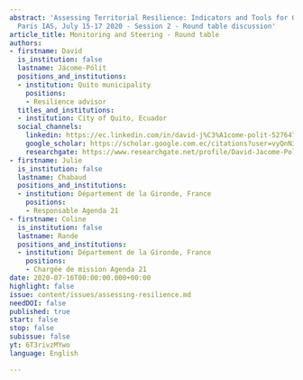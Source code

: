 ```yaml
---
abstract: 'Assessing Territorial Resilience: Indicators and Tools for Governance,
  Paris IAS, July 15-17 2020 - Session 2 - Round table discussion'
article_title: Monitoring and Steering - Round table
authors:
- firstname: David
  is_institution: false
  lastname: Jácome-Pólit
  positions_and_institutions:
  - institution: Quito municipality
    positions:
    - Resilience advisor
  titles_and_institutions:
  - institution: City of Quito, Ecuador
  social_channels:
    linkedin: https://ec.linkedin.com/in/david-j%C3%A1come-polit-52764725
    google_scholar: https://scholar.google.com.ec/citations?user=vyQnN3IAAAAJ&hl=es
    researchgate: https://www.researchgate.net/profile/David-Jacome-Polit
- firstname: Julie
  is_institution: false
  lastname: Chabaud
  positions_and_institutions:
  - institution: Département de la Gironde, France
    positions:
    - Responsable Agenda 21
- firstname: Coline
  is_institution: false
  lastname: Rande
  positions_and_institutions:
  - institution: Département de la Gironde, France
    positions:
    - Chargée de mission Agenda 21
date: 2020-07-16T00:00:00.000+00:00
highlight: false
issue: content/issues/assessing-resilience.md
needDOI: false
published: true
start: false
stop: false
subissue: false
yt: 6T3rivzMYwo
language: English

---
```

<Youtube yt="6T3rivzMYwo" caption="Suivi et pilotage" start="false" stop="false"></Youtube>